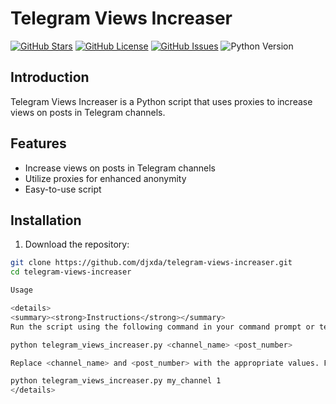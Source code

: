 # Telegram Views Increaser

[![GitHub Stars](https://img.shields.io/github/stars/djxda/telegram-views-increaser)](https://github.com/djxda/telegram-views-increaser/stargazers)
[![GitHub License](https://img.shields.io/github/license/djxda/telegram-views-increaser)](https://github.com/djxda/telegram-views-increaser/blob/main/LICENSE)
[![GitHub Issues](https://img.shields.io/github/issues/djxda/telegram-views-increaser)](https://github.com/djxda/telegram-views-increaser/issues)
![Python Version](https://img.shields.io/badge/python-3.x-blue.svg)

## Introduction

Telegram Views Increaser is a Python script that uses proxies to increase views on posts in Telegram channels.

## Features

- Increase views on posts in Telegram channels
- Utilize proxies for enhanced anonymity
- Easy-to-use script

## Installation

1. Download the repository:

```bash
git clone https://github.com/djxda/telegram-views-increaser.git
cd telegram-views-increaser

Usage

<details>
<summary><strong>Instructions</strong></summary>
Run the script using the following command in your command prompt or terminal:

python telegram_views_increaser.py <channel_name> <post_number>

Replace <channel_name> and <post_number> with the appropriate values. For example, to increase views on a post in the channel named "my_channel" and post number 1:

python telegram_views_increaser.py my_channel 1
</details>
```
